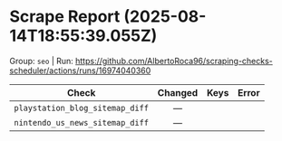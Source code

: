 # Scrape Report (2025-08-14T18:55:39.055Z)

Group: `seo`  |  Run: https://github.com/AlbertoRoca96/scraping-checks-scheduler/actions/runs/16974040360

| Check | Changed | Keys | Error |
|---|:---:|:--|:--|
| `playstation_blog_sitemap_diff` | — |  |  |
| `nintendo_us_news_sitemap_diff` | — |  |  |
